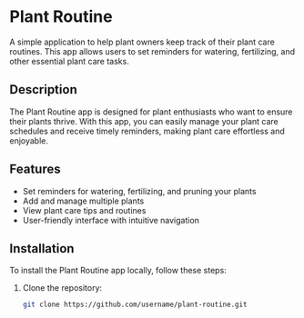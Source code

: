  # Plant Routine

A simple application to help plant owners keep track of their plant care routines. This app allows users to set reminders for watering, fertilizing, and other essential plant care tasks.

## Description

The Plant Routine app is designed for plant enthusiasts who want to ensure their plants thrive. With this app, you can easily manage your plant care schedules and receive timely reminders, making plant care effortless and enjoyable.

## Features

- Set reminders for watering, fertilizing, and pruning your plants
- Add and manage multiple plants
- View plant care tips and routines
- User-friendly interface with intuitive navigation

## Installation

To install the Plant Routine app locally, follow these steps:

1. Clone the repository:
   ```bash
   git clone https://github.com/username/plant-routine.git
